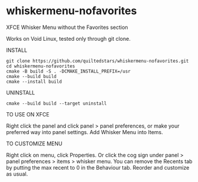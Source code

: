 # whiskermenu-nofavorites
XFCE Whisker Menu without the Favorites section


Works on Void Linux, tested only through git clone.


INSTALL

```
git clone https://github.com/quiltedstars/whiskermenu-nofavorites.git
cd whiskermenu-nofavorites
cmake -B build -S . -DCMAKE_INSTALL_PREFIX=/usr
cmake --build build
cmake --install build
```


UNINSTALL
```
cmake --build build --target uninstall
```


TO USE ON XFCE

Right click the panel and click panel > panel preferences, or make your preferred way into panel settings. Add Whisker Menu into Items. 


TO CUSTOMIZE MENU

Right click on menu, click Properties. Or click the cog sign under panel > panel preferences > items > whisker menu. You can remove the Recents tab by putting the max recent to 0 in the Behaviour tab. 
Reorder and customize as usual.
